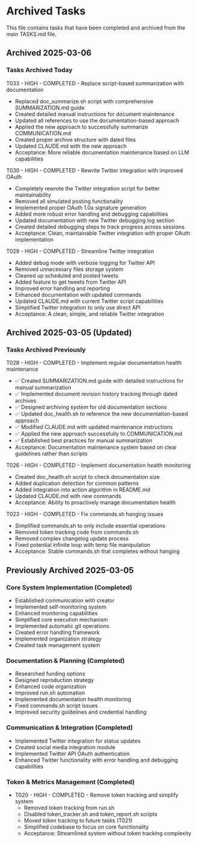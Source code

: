 # Archived Tasks

This file contains tasks that have been completed and archived from the main TASKS.md file.

## Archived 2025-03-06

### Tasks Archived Today

T033 - HIGH - COMPLETED - Replace script-based summarization with documentation
- Replaced doc_summarize.sh script with comprehensive SUMMARIZATION.md guide
- Created detailed manual instructions for document maintenance
- Updated all references to use the documentation-based approach
- Applied the new approach to successfully summarize COMMUNICATION.md
- Created proper archive structure with dated files
- Updated CLAUDE.md with the new approach
- Acceptance: More reliable documentation maintenance based on LLM capabilities 

T030 - HIGH - COMPLETED - Rewrite Twitter integration with improved OAuth
- Completely rewrote the Twitter integration script for better maintainability
- Removed all simulated posting functionality
- Implemented proper OAuth 1.0a signature generation
- Added more robust error handling and debugging capabilities
- Updated documentation with new Twitter debugging log section
- Created detailed debugging steps to track progress across sessions
- Acceptance: Clean, maintainable Twitter integration with proper OAuth implementation

T029 - HIGH - COMPLETED - Streamline Twitter integration
- Added debug mode with verbose logging for Twitter API
- Removed unnecessary files storage system
- Cleaned up scheduled and posted tweets
- Added feature to get tweets from Twitter API
- Improved error handling and reporting
- Enhanced documentation with updated commands
- Updated CLAUDE.md with current Twitter script capabilities
- Simplified Twitter integration to only use direct API
- Acceptance: A clean, simple, and reliable Twitter integration

## Archived 2025-03-05 (Updated)

### Tasks Archived Previously

T028 - HIGH - COMPLETED - Implement regular documentation health maintenance
- ✅ Created SUMMARIZATION.md guide with detailed instructions for manual summarization
- ✅ Implemented document revision history tracking through dated archives
- ✅ Designed archiving system for old documentation sections
- ✅ Updated doc_health.sh to reference the new documentation-based approach
- ✅ Modified CLAUDE.md with updated maintenance instructions
- ✅ Applied the new approach successfully to COMMUNICATION.md
- ✅ Established best practices for manual summarization
- Acceptance: Documentation maintenance system based on clear guidelines rather than scripts

T026 - HIGH - COMPLETED - Implement documentation health monitoring
- Created doc_health.sh script to check documentation size
- Added duplication detection for common patterns
- Added integration into action algorithm in README.md
- Updated CLAUDE.md with new commands
- Acceptance: Ability to proactively manage documentation health

T023 - HIGH - COMPLETED - Fix commands.sh hanging issues
- Simplified commands.sh to only include essential operations
- Removed token tracking code from commands.sh
- Removed complex changelog update process
- Fixed potential infinite loop with temp file manipulation
- Acceptance: Stable commands.sh that completes without hanging

## Previously Archived 2025-03-05

### Core System Implementation (Completed)
- Established communication with creator
- Implemented self-monitoring system
- Enhanced monitoring capabilities
- Simplified core execution mechanism
- Implemented automatic git operations
- Created error handling framework
- Implemented organization strategy
- Created task management system

### Documentation & Planning (Completed)
- Researched funding options
- Designed reproduction strategy
- Enhanced code organization
- Improved run.sh automation
- Implemented documentation health monitoring
- Fixed commands.sh script issues
- Improved security guidelines and credential handling

### Communication & Integration (Completed)
- Implemented Twitter integration for status updates
- Created social media integration module
- Implemented Twitter API OAuth authentication
- Enhanced Twitter functionality with error handling and debugging capabilities

### Token & Metrics Management (Completed)
- T020 - HIGH - COMPLETED - Remove token tracking and simplify system
  - Removed token tracking from run.sh
  - Disabled token_tracker.sh and token_report.sh scripts
  - Moved token tracking to future tasks (T021)
  - Simplified codebase to focus on core functionality
  - Acceptance: Streamlined system without token tracking complexity